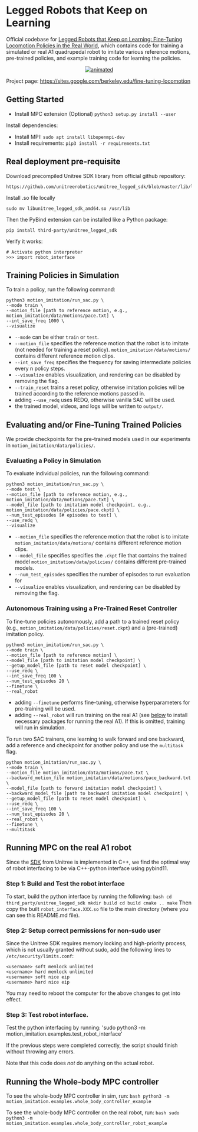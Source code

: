 # Legged  Robots  that  Keep  on  Learning


Official codebase for [Legged Robots that Keep on Learning: Fine-Tuning Locomotion Policies in the Real World](https://arxiv.org/abs/2110.05457), which contains code for training a simulated or real A1 quadrupedal robot to imitate various reference motions, pre-trained policies, and example training code for learning the policies.

<p align="center">
   <a href="https://youtu.be/1EUQD7nYfLM">
        <img src="https://github.com/lauramsmith/fine-tuning-locomotion/blob/main/motion_imitation/data/park_pacing.gif" alt="animated" />
   </a>
</p>

Project page: https://sites.google.com/berkeley.edu/fine-tuning-locomotion

## Getting Started

-   Install MPC extension (Optional) `python3 setup.py install --user`

Install dependencies:

-   Install MPI: `sudo apt install libopenmpi-dev`
-   Install requirements: `pip3 install -r requirements.txt`


## Real deployment pre-requisite
Download precompiled Unitree SDK library from official github repository: 
```
https://github.com/unitreerobotics/unitree_legged_sdk/blob/master/lib/libunitree_legged_sdk_amd64.so
```

Install .so file locally
```
sudo mv libunitree_legged_sdk_amd64.so /usr/lib
```

Then the PyBind extension can be installed like a Python package: 
```
pip install third-party/unitree_legged_sdk
```

Verify it works:
```
# Activate python interpreter
>>> import robot_interface
```

## Training Policies in Simulation

To train a policy, run the following command:

```
python3 motion_imitation/run_sac.py \
--mode train \
--motion_file [path to reference motion, e.g., motion_imitation/data/motions/pace.txt] \
--int_save_freq 1000 \
--visualize
```

-   `--mode` can be either `train` or `test`.
-   `--motion_file` specifies the reference motion that the robot is to imitate (not needed for training a reset policy).
    `motion_imitation/data/motions/` contains different reference motion clips.
-   `--int_save_freq` specifies the frequency for saving intermediate policies
    every n policy steps.
-   `--visualize` enables visualization, and rendering can be disabled by
    removing the flag.
-   `--train_reset` trains a reset policy, otherwise imitation policies will be trained according to the reference motions passed in.
-   adding `--use_redq` uses REDQ, otherwise vanilla SAC will be used.
-   the trained model, videos, and logs will be written to `output/`.

## Evaluating and/or Fine-Tuning Trained Policies

We provide checkpoints for the pre-trained models used in our experiments in `motion_imitation/data/policies/`.

### Evaluating a Policy in Simulation

To evaluate individual policies, run the following command:
```
python3 motion_imitation/run_sac.py \
--mode test \
--motion_file [path to reference motion, e.g., motion_imitation/data/motions/pace.txt] \
--model_file [path to imitation model checkpoint, e.g., motion_imitation/data/policies/pace.ckpt] \
--num_test_episodes [# episodes to test] \
--use_redq \
--visualize
```

-   `--motion_file` specifies the reference motion that the robot is to imitate
    `motion_imitation/data/motions/` contains different reference motion clips.
-   `--model_file` specifies specifies the `.ckpt` file that contains the trained model
    `motion_imitation/data/policies/` contains different pre-trained models.
-   `--num_test_episodes` specifies the number of episodes to run evaluation for
-   `--visualize` enables visualization, and rendering can be disabled by removing the flag.

### Autonomous Training using a Pre-Trained Reset Controller

To fine-tune policies autonomously, add a path to a trained reset policy (e.g., `motion_imitation/data/policies/reset.ckpt`) and a (pre-trained) imitation policy.

```
python3 motion_imitation/run_sac.py \
--mode train \
--motion_file [path to reference motion] \
--model_file [path to imitation model checkpoint] \
--getup_model_file [path to reset model checkpoint] \
--use_redq \
--int_save_freq 100 \
--num_test_episodes 20 \
--finetune \
--real_robot
```
-   adding `--finetune` performs fine-tuning, otherwise hyperparameters for pre-training will be used.
-   adding `--real_robot` will run training on the real A1 (see [below](#running-mpc-on-the-real-a1-robot) to install necessary packages for running the real A1).     If this is omitted, training will run in simulation.

To run two SAC trainers, one learning to walk forward and one backward, add a reference and checkpoint for another policy and use the `multitask` flag.

```
python motion_imitation/run_sac.py \
--mode train \
--motion_file motion_imitation/data/motions/pace.txt \
--backward_motion_file motion_imitation/data/motions/pace_backward.txt \
--model_file [path to forward imitation model checkpoint] \
--backward_model_file [path to backward imitation model checkpoint] \
--getup_model_file [path to reset model checkpoint] \
--use_redq \
--int_save_freq 100 \
--num_test_episodes 20 \
--real_robot \
--finetune \
--multitask
```

## Running MPC on the real A1 robot

Since the [SDK](https://github.com/unitreerobotics/unitree_legged_sdk) from
Unitree is implemented in C++, we find the optimal way of robot interfacing to
be via C++-python interface using pybind11.

### Step 1: Build and Test the robot interface

To start, build the python interface by running the following: `bash cd
third_party/unitree_legged_sdk mkdir build cd build cmake .. make` Then copy the
built `robot_interface.XXX.so` file to the main directory (where you can see
this README.md file).

### Step 2: Setup correct permissions for non-sudo user

Since the Unitree SDK requires memory locking and high-priority process, which
is not usually granted without sudo, add the following lines to
`/etc/security/limits.conf`:

```
<username> soft memlock unlimited
<username> hard memlock unlimited
<username> soft nice eip
<username> hard nice eip
```

You may need to reboot the computer for the above changes to get into effect.

### Step 3: Test robot interface.

Test the python interfacing by running: 'sudo python3 -m
motion_imitation.examples.test_robot_interface'

If the previous steps were completed correctly, the script should finish without
throwing any errors.

Note that this code does *not* do anything on the actual robot.

## Running the Whole-body MPC controller

To see the whole-body MPC controller in sim, run: `bash python3 -m
motion_imitation.examples.whole_body_controller_example`

To see the whole-body MPC controller on the real robot, run: `bash sudo python3
-m motion_imitation.examples.whole_body_controller_robot_example`
